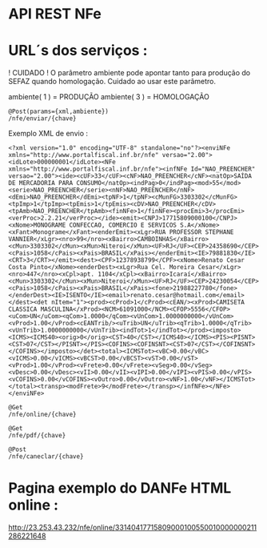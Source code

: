 API REST NFe
=======

URL´s dos serviços :
=======

! CUIDADO ! O parâmetro ambiente pode apontar tanto para produção do SEFAZ quando homologação. Cuidado ao usar este parâmetro.

ambiente( 1 ) = PRODUÇÃO
ambiente( 3 ) = HOMOLOGAÇÃO

```
@Post(params={xml,ambiente})
/nfe/enviar/{chave}
```
Exemplo XML de envio :

```
<?xml version="1.0" encoding="UTF-8" standalone="no"?><enviNFe xmlns="http://www.portalfiscal.inf.br/nfe" versao="2.00"><idLote>000000001</idLote><NFe xmlns="http://www.portalfiscal.inf.br/nfe"><infNFe Id="NAO_PREENCHER" versao="2.00"><ide><cUF>33</cUF><cNF>NAO_PREENCHER</cNF><natOp>SAÍDA DE MERCADORIA PARA CONSUMO</natOp><indPag>0</indPag><mod>55</mod><serie>NAO_PREENCHER</serie><nNF>NAO_PREENCHER</nNF><dEmi>NAO_PREENCHER</dEmi><tpNF>1</tpNF><cMunFG>3303302</cMunFG><tpImp>1</tpImp><tpEmis>1</tpEmis><cDV>NAO_PREENCHER</cDV><tpAmb>NAO_PREENCHER</tpAmb><finNFe>1</finNFe><procEmi>3</procEmi><verProc>2.2.21</verProc></ide><emit><CNPJ>17715809000100</CNPJ><xNome>MONOGRAME CONFECCAO, COMERCIO E SERVICOS S.A</xNome><xFant>Monograme</xFant><enderEmit><xLgr>RUA PROFESSOR STEPHANE VANNIER</xLgr><nro>99</nro><xBairro>CAMBOINHAS</xBairro><cMun>3303302</cMun><xMun>Niteroi</xMun><UF>RJ</UF><CEP>24358690</CEP><cPais>1058</cPais><xPais>BRASIL</xPais></enderEmit><IE>79881830</IE><CRT>3</CRT></emit><dest><CPF>12378938799</CPF><xNome>Renato Cesar Costa Pinto</xNome><enderDest><xLgr>Rua Cel. Moreira Cesar</xLgr><nro>447</nro><xCpl>apt. 1104</xCpl><xBairro>Icaraí</xBairro><cMun>3303302</cMun><xMun>Niteroi</xMun><UF>RJ</UF><CEP>24230054</CEP><cPais>1058</cPais><xPais>BRASIL</xPais><fone>21988227780</fone></enderDest><IE>ISENTO</IE><email>renato.cesar@hotmail.com</email></dest><det nItem="1"><prod><cProd>1</cProd><cEAN/><xProd>CAMISETA CLASSICA MASCULINA</xProd><NCM>61091000</NCM><CFOP>5556</CFOP><uCom>UN</uCom><qCom>1.0000</qCom><vUnCom>1.0000000000</vUnCom><vProd>1.00</vProd><cEANTrib/><uTrib>UN</uTrib><qTrib>1.0000</qTrib><vUnTrib>1.0000000000</vUnTrib><indTot>1</indTot></prod><imposto><ICMS><ICMS40><orig>0</orig><CST>40</CST></ICMS40></ICMS><PIS><PISNT><CST>07</CST></PISNT></PIS><COFINS><COFINSNT><CST>07</CST></COFINSNT></COFINS></imposto></det><total><ICMSTot><vBC>0.00</vBC><vICMS>0.00</vICMS><vBCST>0.00</vBCST><vST>0.00</vST><vProd>1.00</vProd><vFrete>0.00</vFrete><vSeg>0.00</vSeg><vDesc>0.00</vDesc><vII>0.00</vII><vIPI>0.00</vIPI><vPIS>0.00</vPIS><vCOFINS>0.00</vCOFINS><vOutro>0.00</vOutro><vNF>1.00</vNF></ICMSTot></total><transp><modFrete>9</modFrete></transp></infNFe></NFe></enviNFe>
```

```
@Get
/nfe/online/{chave}
```

```
@Get
/nfe/pdf/{chave}
```

```
@Post
/nfe/caneclar/{chave}
```


Pagina exemplo do DANFe HTML online :
=======

http://23.253.43.232/nfe/online/33140417715809000100550010000000211286221648

